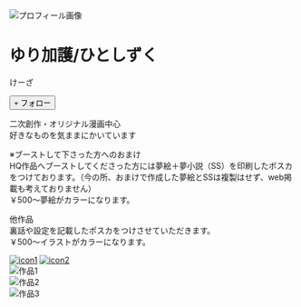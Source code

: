 <!DOCTYPE html>
<html lang="ja">
<head>
    <meta charset="UTF-8">
    <meta name="viewport" content="width=device-width, initial-scale=1.0">
    <title>ゆり加護/ひとしずく | けーざ</title>
    <link rel="stylesheet" href="styles.css">
</head>
<body>
    <div class="container">
        <div class="profile-card">
            <div class="profile-header">
                <img src="profile.jpg" alt="プロフィール画像" class="profile-img">
                <div>
                    <h1>ゆり加護/ひとしずく</h1>
                    <p class="username">けーざ</p>
                    <button class="follow-btn">+ フォロー</button>
                </div>
            </div>
            <div class="profile-desc">
                <p>二次創作・オリジナル漫画中心<br>
                好きなものを気ままにかいています</p>
                <p>
                ※ブーストして下さった方へのおまけ<br>
                HQ作品へブーストしてくださった方には夢絵＋夢小説（SS）を印刷したポスカをつけております。（今の所、おまけで作成した夢絵とSSは複製はせず、web掲載も考えておりません）<br>
                ￥500～夢絵がカラーになります。
                </p>
                <p>
                他作品<br>
                裏話や設定を記載したポスカをつけさせていただきます。<br>
                ￥500～イラストがカラーになります。
                </p>
                <div class="icon-links">
                    <a href="#"><img src="icon1.png" alt="icon1" class="icon"></a>
                    <a href="#"><img src="icon2.png" alt="icon2" class="icon"></a>
                </div>
            </div>
        </div>
        <div class="works-grid">
            <div class="work-card">
                <img src="work1.jpg" alt="作品1">
            </div>
            <div class="work-card">
                <img src="work2.jpg" alt="作品2">
            </div>
            <div class="work-card">
                <img src="work3.jpg" alt="作品3">
            </div>
        </div>
    </div>
</body>
</html>
